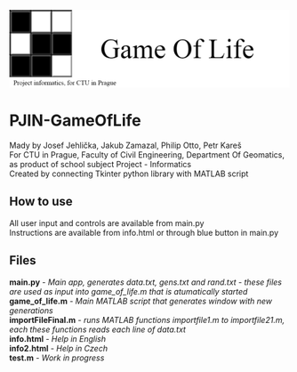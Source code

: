 <img src="gameOfLifeBanner.png" alt="Game of Life banner"/> <br>

# PJIN-GameOfLife
Mady by Josef Jehlička, Jakub Zamazal, Philip Otto, Petr Kareš <br>
For CTU in Prague, Faculty of Civil Engineering, Department Of Geomatics, as product of school subject Project - Informatics <br>
Created by connecting Tkinter python library with MATLAB script <br>

## How to use
All user input and controls are available from main.py <br>
Instructions are available from info.html or through blue button in main.py <br>

## Files
**main.py** - _Main app, generates data.txt, gens.txt and rand.txt - these files are used as input into game_of_life.m that is atumatically started_ <br>
**game_of_life.m** - _Main MATLAB script that generates window with new generations_ <br>
**importFileFinal.m** - _runs MATLAB functions importfile1.m to importfile21.m, each these functions reads each line of data.txt_ <br>
**info.html** - _Help in English_ <br>
**info2.html** - _Help in Czech_ <br>
**test.m** - _Work in progress_
